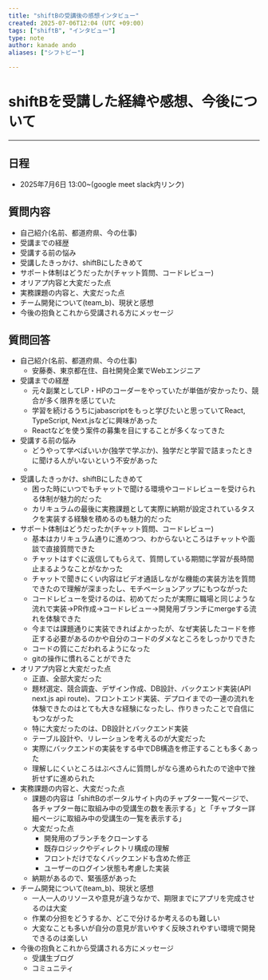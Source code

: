 ```yaml
---
title: "shiftBの受講後の感想インタビュー"
created: 2025-07-06T12:04 (UTC +09:00)
tags: ["shiftB", "インタビュー"]
type: note
author: kanade ando
aliases: ["シフトビー"]

---
```


# shiftBを受講した経緯や感想、今後について
---
## 日程
- 2025年7月6日 13:00~(google meet slack内リンク)
## 質問内容
- 自己紹介(名前、都道府県、今の仕事)
- 受講までの経歴
- 受講する前の悩み
- 受講したきっかけ、shiftBにしたきめて
- サポート体制はどうだったか(チャット質問、コードレビュー)
- オリアプ内容と大変だった点
- 実務課題の内容と、大変だった点
- チーム開発について(team_b)、現状と感想
- 今後の抱負とこれから受講される方にメッセージ
## 質問回答
- 自己紹介(名前、都道府県、今の仕事)
	- 安藤奏、東京都在住、自社開発企業でWebエンジニア
- 受講までの経歴
	- 元々副業としてLP・HPのコーダーをやっていたが単価が安かったり、競合が多く限界を感じていた
	- 学習を続けるうちにjabascriptをもっと学びたいと思っていてReact, TypeScript, Next.jsなどに興味があった
	- Reactなどを使う案件の募集を目にすることが多くなってきた
- 受講する前の悩み
	- どうやって学べばいいか(独学で学ぶか)、独学だと学習で詰まったときに聞ける人がいないという不安があった
	- 
- 受講したきっかけ、shiftBにしたきめて
	- 困った時にいつでもチャットで聞ける環境やコードレビューを受けられる体制が魅力的だった
	- カリキュラムの最後に実務課題として実際に納期が設定されているタスクを実装する経験を積めるのも魅力的だった
- サポート体制はどうだったか(チャット質問、コードレビュー)
	- 基本はカリキュラム通りに進めつつ、わからないところはチャットや面談で直接質問できた
	- チャットはすぐに返信してもらえて、質問している期間に学習が長時間止まるようなことがなかった
	- チャットで聞きにくい内容はビデオ通話しながな機能の実装方法を質問できたので理解が深まったし、モチベーションアップにもつながった
	- コードレビューを受けるのは、初めてだったが実際に職場と同じような流れで実装→PR作成→コードレビュー→開発用ブランチにmergeする流れを体験できた
	- 今までは課題通りに実装できればよかったが、なぜ実装したコードを修正する必要があるのかや自分のコードのダメなところをしっかりできた
	- コードの質にこだわれるようになった
	- gitの操作に慣れることができた
- オリアプ内容と大変だった点
	- 正直、全部大変だった
	- 題材選定、競合調査、デザイン作成、DB設計、バックエンド実装(API next.js api route)、フロントエンド実装、デプロイまでの一連の流れを体験できたのはとても大きな経験になったし、作りきったことで自信にもつながった
	- 特に大変だったのは、DB設計とバックエンド実装
	- テーブル設計や、リレーションを考えるのが大変だった
	- 実際にバックエンドの実装をする中でDB構造を修正することも多くあった
	- 理解しにくいところはぶべさんに質問しがなら進められたので途中で挫折せずに進められた
- 実務課題の内容と、大変だった点
	- 課題の内容は「shiftBのポータルサイト内のチャプター一覧ページで、各チャプター毎に取組み中の受講生の数を表示する」と「チャプター詳細ページに取組み中の受講生の一覧を表示する」
	- 大変だった点
		- 開発用のブランチをクローンする
		- 既存ロジックやディレクトリ構成の理解
		- フロントだけでなくバックエンドも含めた修正
		- ユーザーのログイン状態も考慮した実装
	- 納期があるので、緊張感があった
- チーム開発について(team_b)、現状と感想
	- 一人一人のリソースや意見が違うなかで、期限までにアプリを完成させるのは大変
	- 作業の分担をどうするか、どこで分けるか考えるのも難しい
	- 大変なことも多いが自分の意見が言いやすく反映されやすい環境で開発できるのは楽しい
- 今後の抱負とこれから受講される方にメッセージ
	- 受講生ブログ
	- コミュニティ
